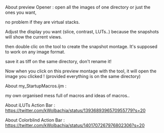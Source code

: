 About preview Opener :
open all the images of one directory or just the ones you want,

no problem if they are virtual stacks. 

Adjust the display you want (slice, contrast, LUTs..) because the snapshots will show the current views.
  
  then double clic on the tool to create the snapshot montage. It's supposed to work on any image format.
  
save it as tiff on the same directory, don't rename it!

  Now when you click on this preview montage with the tool, it will open the image you clicked ! (provided everything is on the same directory)

About my_StartupMacros.ijm :

my own organised mess full of macros and ideas of macros..

About iLUTs Action Bar : <https://twitter.com/kWolbachia/status/1393689396570955779?s=20>

About Colorblind Action Bar : <https://twitter.com/kWolbachia/status/1401707267976802306?s=20>
